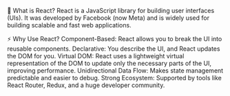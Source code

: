 📌 What is React?
React is a JavaScript library for building user interfaces (UIs). It was developed by Facebook (now Meta) and is widely used for building scalable and fast web applications.

⚡ Why Use React?
Component-Based: React allows you to break the UI into reusable components.
Declarative: You describe the UI, and React updates the DOM for you.
Virtual DOM: React uses a lightweight virtual representation of the DOM to update only the necessary parts of the UI, improving performance.
Unidirectional Data Flow: Makes state management predictable and easier to debug.
Strong Ecosystem: Supported by tools like React Router, Redux, and a huge developer community.
